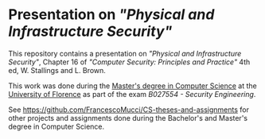 # Presentation on *"Physical and Infrastructure Security"*

This repository contains a presentation on *"Physical and Infrastructure Security"*, Chapter 16 of *"Computer Security: Principles and Practice"* 4th ed, W. Stallings and L. Brown.

This work was done during the [Master's degree in Computer Science](https://www.informaticamagistrale.unifi.it/) at the [University of Florence](https://www.unifi.it/) as part of the exam *B027554 - Security Engineering*.

See https://github.com/FrancescoMucci/CS-theses-and-assignments for other projects and assignments done during the Bachelor's and Master's degree in Computer Science.
